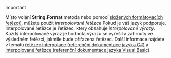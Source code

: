 
> [!IMPORTANT] 
> Místo volání **String.Format** metoda nebo pomocí [složených formátovacích řetězců](~/docs/standard/base-types/composite-formatting.md), můžete použít *interpolované řetězce* Pokud je váš jazyk podporuje. Interpolované řetězce je řetězec, který obsahuje *interpolované výrazy*. Každý interpolované výraz je hodnota výrazu se vyřešil a zahrnuty ve výsledném řetězci, jakmile bude přiřazena řetězec. Další informace najdete v tématu [řetězec interpolace (referenční dokumentace jazyka C#)](~/docs/csharp/language-reference/tokens/interpolated.md) a [interpolované řetězce (referenční dokumentace jazyka Visual Basic)](~/docs/visual-basic/programming-guide/language-features/strings/interpolated-strings.md). 

